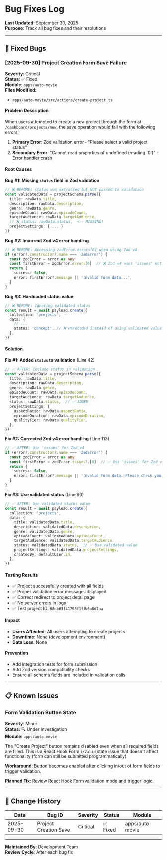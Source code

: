 # Bug Fixes Log

**Last Updated**: September 30, 2025  
**Purpose**: Track all bug fixes and their resolutions

---

## 🐛 Fixed Bugs

### [2025-09-30] Project Creation Form Save Failure

**Severity**: Critical  
**Status**: ✅ Fixed  
**Module**: `apps/auto-movie`  
**Files Modified**: 
- `apps/auto-movie/src/actions/create-project.ts`

#### Problem Description
When users attempted to create a new project through the form at `/dashboard/projects/new`, the save operation would fail with the following errors:

1. **Primary Error**: Zod validation error - "Please select a valid project status"
2. **Secondary Error**: "Cannot read properties of undefined (reading '0')" - Error handler crash

#### Root Causes

**Bug #1: Missing `status` field in Zod validation**
```typescript
// ❌ BEFORE: status was extracted but NOT passed to validation
const validatedData = projectSchema.parse({
  title: rawData.title,
  description: rawData.description,
  genre: rawData.genre,
  episodeCount: rawData.episodeCount,
  targetAudience: rawData.targetAudience,
  // ❌ status: rawData.status,  <-- MISSING!
  projectSettings: { ... }
})
```

**Bug #2: Incorrect Zod v4 error handling**
```typescript
// ❌ BEFORE: Accessing zodError.errors[0] when using Zod v4
if (error?.constructor?.name === 'ZodError') {
  const zodError = error as any
  const firstError = zodError.errors[0]  // ❌ Zod v4 uses 'issues' not 'errors'
  return {
    success: false,
    error: firstError?.message || 'Invalid form data...',
  }
}
```

**Bug #3: Hardcoded status value**
```typescript
// ❌ BEFORE: Ignoring validated status
const result = await payload.create({
  collection: 'projects',
  data: {
    // ...
    status: 'concept', // ❌ Hardcoded instead of using validated value
  },
})
```

#### Solution

**Fix #1: Added `status` to validation** (Line 42)
```typescript
// ✅ AFTER: Include status in validation
const validatedData = projectSchema.parse({
  title: rawData.title,
  description: rawData.description,
  genre: rawData.genre,
  episodeCount: rawData.episodeCount,
  targetAudience: rawData.targetAudience,
  status: rawData.status,  // ✅ ADDED
  projectSettings: {
    aspectRatio: rawData.aspectRatio,
    episodeDuration: rawData.episodeDuration,
    qualityTier: rawData.qualityTier,
  },
})
```

**Fix #2: Corrected Zod v4 error handling** (Line 113)
```typescript
// ✅ AFTER: Use 'issues' for Zod v4
if (error?.constructor?.name === 'ZodError') {
  const zodError = error as any
  const firstError = zodError.issues?.[0]  // ✅ Use 'issues' for Zod v4
  return {
    success: false,
    error: firstError?.message || 'Invalid form data. Please check your inputs.',
  }
}
```

**Fix #3: Use validated status** (Line 90)
```typescript
// ✅ AFTER: Use validated status value
const result = await payload.create({
  collection: 'projects',
  data: {
    title: validatedData.title,
    description: validatedData.description,
    genre: validatedData.genre,
    episodeCount: validatedData.episodeCount,
    targetAudience: validatedData.targetAudience,
    status: validatedData.status,  // ✅ Use validated value
    projectSettings: validatedData.projectSettings,
    createdBy: defaultUser.id,
  },
})
```

#### Testing Results
- ✅ Project successfully created with all fields
- ✅ Proper validation error messages displayed
- ✅ Correct redirect to project detail page
- ✅ No server errors in logs
- ✅ Test project ID: `68db63f41703f1f5b6a8d7aa`

#### Impact
- **Users Affected**: All users attempting to create projects
- **Downtime**: None (development environment)
- **Data Loss**: None

#### Prevention
- Add integration tests for form submission
- Add Zod version compatibility checks
- Ensure all schema fields are included in validation calls

---

## 📋 Known Issues

### Form Validation Button State
**Severity**: Minor  
**Status**: 🔍 Under Investigation  
**Module**: `apps/auto-movie`

The "Create Project" button remains disabled even when all required fields are filled. This is a React Hook Form `isValid` state issue that doesn't affect functionality (form can still be submitted programmatically).

**Workaround**: Button becomes enabled after clicking in/out of form fields to trigger validation.

**Planned Fix**: Review React Hook Form validation mode and trigger logic.

---

## 🔄 Change History

| Date | Bug ID | Severity | Status | Module |
|------|--------|----------|--------|--------|
| 2025-09-30 | Project Creation Save | Critical | ✅ Fixed | apps/auto-movie |

---

**Maintained By**: Development Team  
**Review Cycle**: After each bug fix

